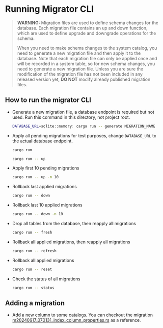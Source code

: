 # Running Migrator CLI

> **WARNING:** Migration files are used to define schema changes for the database. Each migration file contains an up and down function,
> which are used to define upgrade and downgrade operations for the schema.
>
> When you need to make schema changes to the system catalog, you need to generate a new migration file and then apply it to the database.
> Note that each migration file can only be applied once and will be recorded in a system table, so for new schema changes, you need to
> generate a new migration file. Unless you are sure the modification of the migration file has not been included in any released version yet,
> **DO NOT** modify already published migration files.

## How to run the migrator CLI

- Generate a new migration file, a database endpoint is required but not used.
  Run this command in this directory, not project root.
    ```sh
    DATABASE_URL=sqlite::memory: cargo run -- generate MIGRATION_NAME
    ```
- Apply all pending migrations for test purposes, change `DATABASE_URL` to the actual database endpoint.
    ```sh
    cargo run
    ```
    ```sh
    cargo run -- up
    ```
- Apply first 10 pending migrations
    ```sh
    cargo run -- up -n 10
    ```
- Rollback last applied migrations
    ```sh
    cargo run -- down
    ```
- Rollback last 10 applied migrations
    ```sh
    cargo run -- down -n 10
    ```
- Drop all tables from the database, then reapply all migrations
    ```sh
    cargo run -- fresh
    ```
- Rollback all applied migrations, then reapply all migrations
    ```sh
    cargo run -- refresh
    ```
- Rollback all applied migrations
    ```sh
    cargo run -- reset
    ```
- Check the status of all migrations
    ```sh
    cargo run -- status
    ```

## Adding a migration

- Add a new column to some catalogs. You can checkout the migration [m20240617_070131_index_column_properties.rs](src/m20240617_070131_index_column_properties.rs) as a reference.
